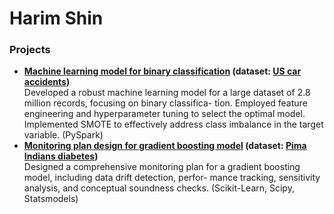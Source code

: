# Harim Shin

### Projects
- **[Machine learning model for binary classification](https://github.com/harimshin/data-science-portfolio/blob/b3018ee7cfca60c0d11572d2bb487f62604b1214/machine_learning_binary_classification_with_SMOTE_prediction_model_for_the_severity_of_car_accidents.ipynb) (dataset: [US car accidents](https://www.kaggle.com/datasets/sobhanmoosavi/us-accidents))**<br>
  Developed a robust machine learning model for a large dataset of 2.8 million records, focusing on binary classifica-
tion. Employed feature engineering and hyperparameter tuning to select the optimal model. Implemented SMOTE
to effectively address class imbalance in the target variable. (PySpark)
- **[Monitoring plan design for gradient boosting model](https://github.com/harimshin/data-science-portfolio/blob/main/mlops_model_risk_management_monitoring_plan_gradient_boosting_model_for_pima_diabetes.ipynb)
(dataset: [Pima Indians diabetes](https://www.kaggle.com/datasets/uciml/pima-indians-diabetes-database))**<br>
Designed a comprehensive monitoring plan for a gradient boosting model, including data drift detection, perfor-
mance tracking, sensitivity analysis, and conceptual soundness checks. (Scikit-Learn, Scipy, Statsmodels)
